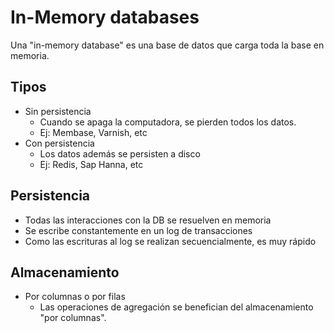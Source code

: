 # In-Memory databases
Una "in-memory database" es una base de datos que carga toda la base en memoria.

## Tipos
- Sin persistencia
    + Cuando se apaga la computadora, se pierden todos los datos.
    + Ej: Membase, Varnish, etc
- Con persistencia
    + Los datos además se persisten a disco
    + Ej: Redis, Sap Hanna, etc

## Persistencia
- Todas las interacciones con la DB se resuelven en memoria
- Se escribe constantemente en un log de transacciones
- Como las escrituras al log se realizan secuencialmente, es muy rápido

## Almacenamiento
- Por columnas o por filas
    + Las operaciones de agregación se benefician del almacenamiento "por columnas".